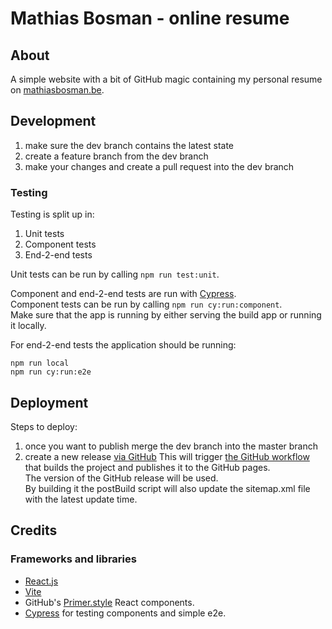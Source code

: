# Mathias Bosman - online resume

## About

A simple website with a bit of GitHub magic containing my personal resume
on [mathiasbosman.be][link_mathiasbosman_be].

## Development
1. make sure the dev branch contains the latest state
2. create a feature branch from the dev branch
3. make your changes and create a pull request into the dev branch

### Testing
Testing is split up in:
1. Unit tests
2. Component tests
3. End-2-end tests

Unit tests can be run by calling `npm run test:unit`.

Component and end-2-end tests are run with [Cypress][link_cypress].  
Component tests can be run by calling `npm run cy:run:component`.  
Make sure that the app is running by either serving the build app or running it locally.

For end-2-end tests the application should be running:
```shell
npm run local
npm run cy:run:e2e
```

## Deployment
Steps to deploy:

1. once you want to publish merge the dev branch into the master branch
2. create a new release [via GitHub][link_github_new_release]
This will trigger [the GitHub workflow](.github/workflows/publish.yml) that builds the project and publishes it to the GitHub pages.  
The version of the GitHub release will be used.  
By building it the postBuild script will also update the sitemap.xml file with the latest update time.

## Credits

### Frameworks and libraries
- [React.js][link_react_js]
- [Vite][link_vite]
- GitHub's [Primer.style][link_primer_style] React components.
- [Cypress][link_cypress] for testing components and simple e2e.

[link_mathiasbosman_be]:http://mathiasbosman.be
[link_react_js]:https://reactjs.org/
[link_primer_style]:https://primer.style/
[link_github_new_release]:https://github.com/mathiasbosman/mathiasbosman.github.io/releases/new
[link_cypress]:https://cypress.io
[link_vite]:http://vitejs.dev
